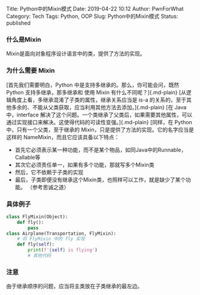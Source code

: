 Title: Python中的Mixin模式
Date: 2019-04-22 10:12
Author: PwnForWhat
Category: Tech
Tags: Python, OOP
Slug: Python中的Mixin模式
Status: published


### 什么是Mixin
Mixin是面向对象程序设计语言中的类，提供了方法的实现。

### 为什么需要 Mixin

[首先我们需要明白，Python 中是支持多继承的。那么，你可能会问，既然 Python 支持多继承，那多继承和 使用 Mixin 有什么不同呢？]{.md-plain} [从逻辑角度上看，多继承混淆了子类的属性，继承关系应当是 is-a 的关系的，至于其他多余的、不能从父类获取，应当利用其他方法去添加。]{.md-plain} [在 Java 中，interface 解决了这个问题。一个类继承了父类后，如果需要其他属性，可以通过实现接口来解决。这使得代码的可读性变强。]{.md-plain} [同样，在 Python 中，只有一个父类，至于继承的 Mixin，只是提供了方法的实现。它的名字应当是这样的 NameMixin，而且它应该具备以下特点：

-   首先它必须表示某一种功能，而不是某个物品，如同Java中的Runnable，Callable等
-   其次它必须责任单一，如果有多个功能，那就写多个Mixin类
-   然后，它不依赖于子类的实现
-   最后，子类即便没有继承这个Mixin类，也照样可以工作，就是缺少了某个功能。 （参考思诚之道）

### 具体例子

``` python
class FlyMixin(Object):
    def fly():
        pass
class Airplane(Transportation, FlyMixin):
    # 将 FlyMixin 中的 fly 实现
    def fly(self):
        print(f'{self} is flying')
        # 其他代码
```

### 注意

由于继承顺序的问题，应当将主类放在子类继承的最左边。
